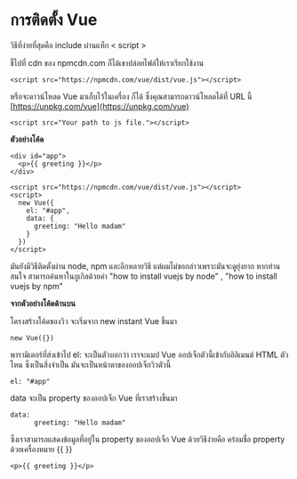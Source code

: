 # การติดตั้ง Vue #

วิธีที่ง่ายที่สุดคือ include ผ่านแท็ก &lt; script &gt;

ชี้ไปที่ cdn ของ npmcdn.com ก็ได้เขาปล่อยไฟล์ให้เราเรียกใช้งาน

```
<script src="https://npmcdn.com/vue/dist/vue.js"></script>

```

หรือจะดาวน์โหลด Vue มาเก็บไว้ในเครื่อง ก็ได้ ซึ่งคุณสามารถดาวน์โหลดได้ที่ URL นี้   [https://unpkg.com/vue](https://unpkg.com/vue)

```
<script src="Your path to js file."></script>
```

**ตัวอย่างโค้ด**

```
<div id="app">
  <p>{{ greeting }}</p>
</div>

<script src="https://npmcdn.com/vue/dist/vue.js"></script>
<script>
  new Vue({
    el: "#app",
    data: {
      greeting: "Hello madam"
    } 
  })
</script>
```

มันยังมีวิธีติดตั้งผ่าน node, npm และอีกหลายวิธี แต่ผมไม่ขอกล่าวเพราะมันจะดูยุ่งยาก หากท่านสนใจ สามารถค้นหาในกูเกิลด้วยคำ "how to install vuejs by node" , "how to install vuejs by npm"



**จากตัวอย่างโค้ดด้านบน**

โครงสร้างโค้ดของวิว จะเริ่มจาก new instant Vue ขึ้นมา

```
new Vue({})
```

พารามิเตอร์ที่ส่งเข้าไป el: จะเป็นตัวบอกว่า เราจะแมป Vue ออปเจ็กตัวนี้เข้ากับอิลิเมนต์ HTML ตัวไหน ซึ่งเป็นสิ่งจำเป็น มันจะเป็นหน้าตาของออปเจ็กวิวตัวนี้ 

```
el: "#app"
```

data จะเป็น property ของออปเจ็ก Vue ที่เราสร้างขึ้นมา

```
data: 
      greeting: "Hello madam"     

```

ซึ่งเราสามารถแสดงข้อมูลที่อยู่ใน property ของออปเจ็ก Vue ด้วยวิธีง่ายคือ คร่อมชื่อ property ด้วยเครื่องหมาย {{ }}



```
<p>{{ greeting }}</p>
```
